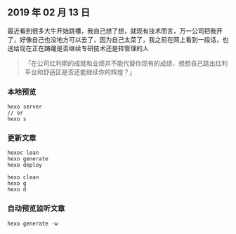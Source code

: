 ## 2019 年 02 月 13 日

最近看到很多大牛开始跳槽，我自己想了想，就现有技术而言，万一公司把我开了，好像自己也没地方可以去了，因为自己太菜了，我之前在网上看到一段话，也送给现在正在踌躇是否继续专研技术还是转管理的人

> 「在公司红利期的成就和业绩并不能代替你现有的成绩，想想自己跳出红利平台和舒适区是否还能继续你的辉煌？」

### 本地预览
```
hexo server 
// or
hexo s
```

### 更新文章

```
hexoc lean
hexo generate
hexo deploy
```

```
hexo clean
hexo g
hexo d
```
### 自动预览监听文章
```
hexo generate -w
```